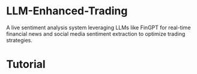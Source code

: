 # LLM-Enhanced-Trading
A live sentiment analysis system leveraging LLMs like FinGPT for real-time financial news and social media sentiment extraction to optimize trading strategies.

# Tutorial
